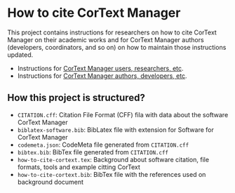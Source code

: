 # How to cite CorText Manager

This project contains instructions for researchers on how to cite CorText
Manager on their academic works and for CorText Manager authors (developers,
coordinators, and so on) on how to maintain those instructions updated.

* Instructions for [CorText Manager users, researchers, etc](./USERS.md).
* Instructions for [CorText Manager authors, developers, etc](./AUTHORS.md).

## How this project is structured?

* `CITATION.cff`: Citation File Format (CFF) fila with data about the software CorText Manager
* `biblatex-software.bib`: BibLatex file with extension for Software for CorText Manager
* `codemeta.json`: CodeMeta file generated from `CITATION.cff`
* `bibtex.bib`: BibTex file generated from `CITATION.cff`
* `how-to-cite-cortext.tex`: Background about software citation, file formats, tools and example citting CorText
* `how-to-cite-cortext.bib`: BibTex file with the references used on background document
